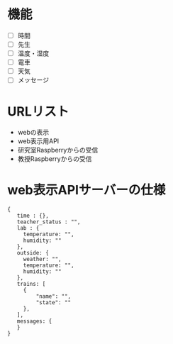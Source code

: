 # 機能

* [ ] 時間
* [ ] 先生
* [ ] 温度・湿度
* [ ] 電車
* [ ] 天気
* [ ] メッセージ

# URLリスト

* webの表示
* web表示用API
* 研究室Raspberryからの受信
* 教授Raspberryからの受信

# web表示APIサーバーの仕様

```
{
   time : {},
   teacher_status : "",
   lab : {
     temperature: "",
     humidity: ""
   },
   outside: {
     weather: "",
     temperature: "",
     humidity: ""
   },
   trains: [
     {
         "name": "",
         "state": ""
     },
   ],
   messages: {
   }
}
```
